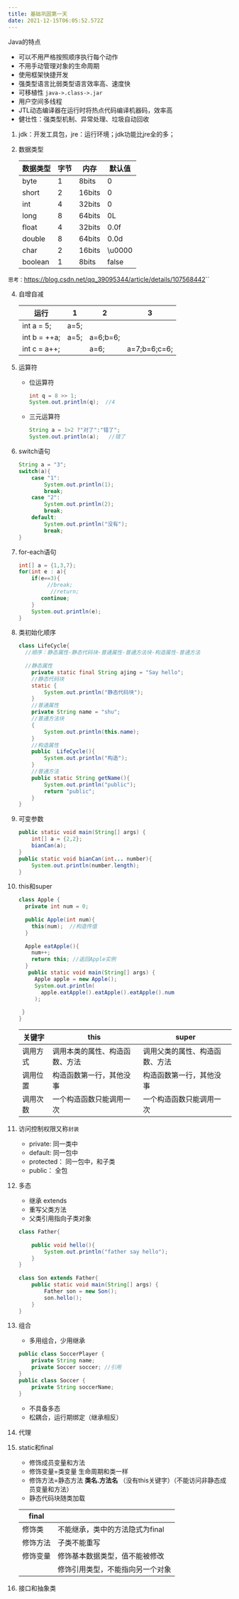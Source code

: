 ```yaml
---
title: 基础巩固第一天
date: 2021-12-15T06:05:52.572Z
---
```

Java的特点

* 可以不用严格按照顺序执行每个动作
* 不用手动管理对象的生命周期
* 使用框架快捷开发
* 强类型语言比弱类型语言效率高、速度快
* 可移植性 `java->.class->.jar`
* 用户空间多线程
* JTL动态编译器在运行时将热点代码编译机器码，效率高
* 健壮性：强类型机制、异常处理、垃圾自动回收

1. jdk：开发工具包，jre：运行环境；jdk功能比jre全的多；
2. 数据类型

   | 数据类型    | 字节  | 内存     | 默认值    |
   | ------- | --- | ------ | ------ |
   | byte    | 1   | 8bits  | 0      |
   | short   | 2   | 16bits | 0      |
   | int     | 4   | 32bits | 0      |
   | long    | 8   | 64bits | 0L     |
   | float   | 4   | 32bits | 0.0f   |
   | double  | 8   | 64bits | 0.0d   |
   | char    | 2   | 16bits | \u0000 |
   | boolean | 1   | 8bits  | false  |

`思考：`<https://blog.csdn.net/qq_39095344/article/details/107568442>``

4. 自增自减

   | 运行           | 1    | 2        | 3            |
   | ------------ | ---- | -------- | ------------ |
   | int a = 5;   | a=5; |          |              |
   | int b = ++a; | a=5; | a=6;b=6; |              |
   | int c = a++; |      | a=6;     | a=7;b=6;c=6; |
5. 运算符

   * 位运算符

     ```java
     int q = 8 >> 1;        
     System.out.println(q);  //4
     ```
   * 三元运算符

     ```java
     String a = 1>2 ?"对了":"错了";
     System.out.println(a);   //错了
     ```
6. switch语句

   ```java
   String a = "3";                   
   switch(a){                        
       case "1":                     
           System.out.println(1);    
           break;                    
       case "2":                     
           System.out.println(2);    
           break;                    
       default:                      
           System.out.println("没有"); 
           break;                    
   }                                 
   ```
7. for-each语句

   ```java
   int[] a = {1,3,7};         
   for(int e : a){            
       if(e==3){              
            //break;            
             //return;          
          continue;           
       }                      
       System.out.println(e); 
   }                          
   ```
8. 类初始化顺序

   ```java
   class LifeCycle{          
     //顺序：静态属性-静态代码块-普通属性-普通方法块-构造属性-普通方法
       
     //静态属性                                                    
       private static final String ajing = "Say hello";          
       //静态代码块                                                   
       static {                                                  
           System.out.println("静态代码块");                          
       }                                                         
       //普通属性                                                    
       private String name = "shu";                              
       //普通方法块                                                   
       {                                                         
           System.out.println(this.name);                        
       }                                                         
       //构造属性                                                    
       public  LifeCycle(){                                      
           System.out.println("构造");                             
       }                                                         
       //普通方法                                                    
       public static String getName(){                           
           System.out.println("public");                         
           return "public";                                      
       }       
   }
   ```
9. 可变参数

   ```java
   public static void main(String[] args) {                                                     
       int[] a = {2,2};                         
       bianCan(a);                              
   }                                            
   public static void bianCan(int... number){   
       System.out.println(number.length);       
   }   
   ```
10. this和super

    ```java
    class Apple {
      private int num = 0; 
         
      public Apple(int num){ 
        this(num);  //构造传值
      }
      
      Apple eatApple(){
        num++;       
        return this; //返回Apple实例
      }    
       public static void main(String[] args) {                           
         Apple apple = new Apple();                                    
         System.out.println(
           apple.eatApple().eatApple().eatApple().num
         );
                                                                                                                                                                
     }                                                                  
    }
    ```

    | 关键字  | this            | super           |
    | ---- | --------------- | --------------- |
    | 调用方式 | 调用本类的属性、构造函数、方法 | 调用父类的属性、构造函数、方法 |
    | 调用位置 | 构造函数第一行，其他没事    | 构造函数第一行，其他没事    |
    | 调用次数 | 一个构造函数只能调用一次    | 一个构造函数只能调用一次    |
11. 访问控制权限又称`封装`

    * private:  同一类中
    * default: 同一包中
    * protected： 同一包中，和子类
    * public： 全包
12. 多态

    * 继承 extends 
    * 重写父类方法
    * 父类引用指向子类对象

    ```java
    class Father{                                  
                                                   
        public void hello(){                       
            System.out.println("father say hello");
        }                                          
    }                                              
                                                   
    class Son extends Father{                      
        public static void main(String[] args) {   
            Father son = new Son();                
            son.hello();                           
        }                                          
    }                                              
    ```
13. 组合 

    * 多用组合，少用继承

    ```java
    public class SoccerPlayer {
        private String name;
        private Soccer soccer; //引用
    }
    public class Soccer {
        private String soccerName;
    }
    ```

    * 不具备多态
    * 松耦合，运行期绑定（继承相反）
14. 代理
15. static和final

    * 修饰成员变量和方法
    * 修饰变量=类变量 生命周期和类一样
    * 修饰方法=静态方法 **类名.方法名** （没有this关键字）（不能访问非静态成员变量和方法）
    * 静态代码块随类加载

    | final |                    |
    | ----- | ------------------ |
    | 修饰类   | 不能继承，类中的方法隐式为final |
    | 修饰方法  | 子类不能重写             |
    | 修饰变量  | 修饰基本数据类型，值不能被修改    |
    |       | 修饰引用类型，不能指向另一个对象   |
16. 接口和抽象类